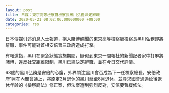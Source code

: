 ```yaml
---
layout: post
title: 日媒︰東京高等檢察廳檢察長黑川弘務決定辭職
date: 2020-05-21 08:02:06.000000000 +08:00
categories: rss
---
```


日本傳媒引述消息人士報道，捲入賭博醜聞的東京高等檢察廳檢察長黑川弘務即將辭職，事件可能對首相安倍晉三政府造成打擊。

有報道指，黑川在緊急狀態實施期間，疑似到東京一間報社的新聞記者家中打麻將賭博，違反社交距離限制，黑川已經決定辭職，並在今日交代詳情。

63歲的黑川弘務是安倍的心腹，外界關注黑川會否成為下一任檢察總長。安倍政府1月在內閣會議上，將原定2月退休的黑川延至8月退休，並尋求國會通過延後退休年齡的《檢察廳法》修正案，但法案遭到強烈反對，安倍要暫緩修法。
